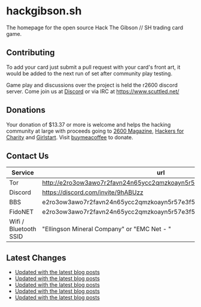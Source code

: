 # hackgibson.sh
The homepage for the open source Hack The Gibson // SH trading card game.


## Contributing

To add your card just submit a pull request with your card's front art, it would be added to the next run of set after community play testing.

Game play and discussions over the project is held the r2600 discord server. Come join us at [Discord](https://discord.com/invite/9hABUzz) or via IRC at https://www.scuttled.net/


## Donations

Your donation of $13.37 or more is welcome and helps the hacking community at large with proceeds going to [2600 Magazine](https://2600.com/), [Hackers for Charity](https://hackersforcharity.org) and [Girlstart](https://girlstart.org).  Visit [buymeacoffee](https://www.buymeacoffee.com/hackgibson.sh) to donate.


## Contact Us

Service | url
-|-
Tor | http://e2ro3ow3awo7r2favn24n65ycc2qmzkoayn5r57e3f56nvjwdcgg32ad.onion
Discord | https://discord.com/invite/9hABUzz
BBS | e2ro3ow3awo7r2favn24n65ycc2qmzkoayn5r57e3f56nvjwdcgg32ad.onion:23
FidoNET | e2ro3ow3awo7r2favn24n65ycc2qmzkoayn5r57e3f56nvjwdcgg32ad.onion:24554
Wifi / Bluetooth SSID | "Ellingson Mineral Company" or "EMC Net - <fidonet address>"

## Latest Changes
<!-- BLOG-POST-LIST:START -->
- [Updated with the latest blog posts](https://github.com/DFW2600/hackgibson.sh/commit/0837c0b4d1469b7c31e6f1060f468d9e799de233)
- [Updated with the latest blog posts](https://github.com/DFW2600/hackgibson.sh/commit/679a30f15afe2993b5fe058ba1ea1b741b81b2a7)
- [Updated with the latest blog posts](https://github.com/DFW2600/hackgibson.sh/commit/e3902c3cdbddcf1aafd3c6216cecdb77e2ce8efa)
- [Updated with the latest blog posts](https://github.com/DFW2600/hackgibson.sh/commit/05b7a6ece26f4622710011d9d7f18b30ec216835)
- [Updated with the latest blog posts](https://github.com/DFW2600/hackgibson.sh/commit/c3efec3660ac8a5b6dce003ac0f77e7061c8a513)
<!-- BLOG-POST-LIST:END -->

